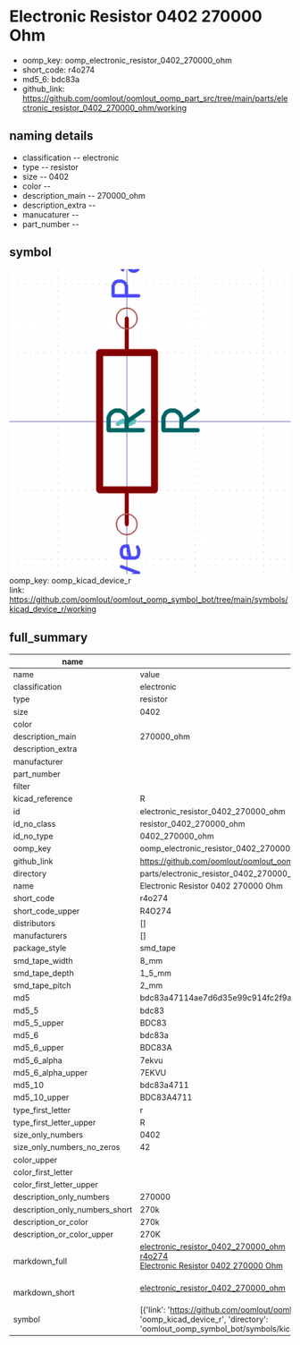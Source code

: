 # Electronic Resistor 0402 270000 Ohm

  
* oomp_key: oomp_electronic_resistor_0402_270000_ohm 
* short_code: r4o274
* md5_6: bdc83a  
* github_link: https://github.com/oomlout/oomlout_oomp_part_src/tree/main/parts/electronic_resistor_0402_270000_ohm/working  
## naming details
* classification -- electronic
* type -- resistor
* size -- 0402
* color -- 
* description_main -- 270000_ohm
* description_extra -- 
* manucaturer -- 
* part_number -- 



## symbol

![](symbol/0/working/working_600.png)  
oomp_key: oomp_kicad_device_r  
link: https://github.com/oomlout/oomlout_oomp_symbol_bot/tree/main/symbols/kicad_device_r/working  


## full_summary
| name | value | 
| --- | --- | 
| name | value | 
| classification | electronic | 
| type | resistor | 
| size | 0402 | 
| color |  | 
| description_main | 270000_ohm | 
| description_extra |  | 
| manufacturer |  | 
| part_number |  | 
| filter |  | 
| kicad_reference | R | 
| id | electronic_resistor_0402_270000_ohm | 
| id_no_class | resistor_0402_270000_ohm | 
| id_no_type | 0402_270000_ohm | 
| oomp_key | oomp_electronic_resistor_0402_270000_ohm | 
| github_link | https://github.com/oomlout/oomlout_oomp_part_src/tree/main/parts/electronic_resistor_0402_270000_ohm/working | 
| directory | parts/electronic_resistor_0402_270000_ohm | 
| name | Electronic Resistor 0402 270000 Ohm | 
| short_code | r4o274 | 
| short_code_upper | R4O274 | 
| distributors | [] | 
| manufacturers | [] | 
| package_style | smd_tape | 
| smd_tape_width | 8_mm | 
| smd_tape_depth | 1_5_mm | 
| smd_tape_pitch | 2_mm | 
| md5 | bdc83a47114ae7d6d35e99c914fc2f9a | 
| md5_5 | bdc83 | 
| md5_5_upper | BDC83 | 
| md5_6 | bdc83a | 
| md5_6_upper | BDC83A | 
| md5_6_alpha | 7ekvu | 
| md5_6_alpha_upper | 7EKVU | 
| md5_10 | bdc83a4711 | 
| md5_10_upper | BDC83A4711 | 
| type_first_letter | r | 
| type_first_letter_upper | R | 
| size_only_numbers | 0402 | 
| size_only_numbers_no_zeros | 42 | 
| color_upper |  | 
| color_first_letter |  | 
| color_first_letter_upper |  | 
| description_only_numbers | 270000 | 
| description_only_numbers_short | 270k | 
| description_or_color | 270k | 
| description_or_color_upper | 270K | 
| markdown_full | [electronic_resistor_0402_270000_ohm](https://github.com/oomlout/oomlout_oomp_part_src/tree/main/parts/electronic_resistor_0402_270000_ohm/working)<br>[r4o274](https://github.com/oomlout/oomlout_oomp_part_src/tree/main/parts/electronic_resistor_0402_270000_ohm/working)<br>[Electronic Resistor 0402 270000 Ohm](https://github.com/oomlout/oomlout_oomp_part_src/tree/main/parts/electronic_resistor_0402_270000_ohm/working)<br><br> | 
| markdown_short | [electronic_resistor_0402_270000_ohm](https://github.com/oomlout/oomlout_oomp_part_src/tree/main/parts/electronic_resistor_0402_270000_ohm/working)<br><br> | 
| symbol | [{'link': 'https://github.com/oomlout/oomlout_oomp_symbol_bot/tree/main/symbols/kicad_device_r', 'oomp_key': 'oomp_kicad_device_r', 'directory': 'oomlout_oomp_symbol_bot/symbols/kicad_device_r//working/working.kicad_sym'}] | 
